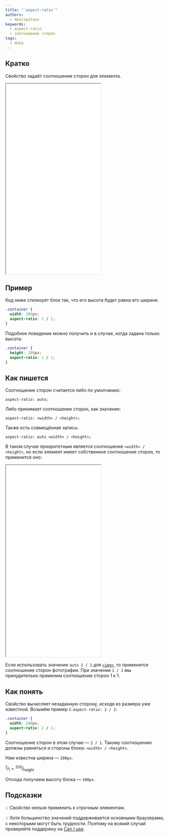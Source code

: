 ```yaml
---
title: "`aspect-ratio`"
authors:
  - denisputnov
keywords:
  - aspect-ratio
  - соотношение сторон
tags:
  - doka
---
```


## Кратко

Свойство задаёт соотношение сторон для элемента.

<iframe title="Как это работает" src="demos/variants/" height="600"></iframe>

## Пример

Код ниже стилизует блок так, что его высота будет равна его ширине:

```css
.container {
  width: 200px;
  aspect-ratio: 1 / 1;
}
```
Подобное поведение можно получить и в случае, когда задана только высота:

```css
.container {
  height: 200px;
  aspect-ratio: 1 / 1;
}
```

## Как пишется

Соотношение сторон считается либо по умолчанию:

`aspect-ratio: auto;`

Либо принимает соотношение сторон, как значение:

`aspect-ratio: <width> / <height>;`

Также есть совмещённая запись:

`aspect-ratio: auto <width> / <height>;`

В таком случае приоритетным является соотношение `<width> / <height>`, но если элемент имеет собственное соотношение сторон, то применится оно:

<iframe title="Собственное соотношение сторон у тега <img>" src="demos/aspect-ratio-auto/" height="605"></iframe>

Если использовать значение `auto 1 / 1` для [`<img>`](/html/img/), то применится соотношение сторон фотографии. При значении `1 / 1` мы принудительно применим соотношение сторон 1 к 1.

## Как понять

Свойство вычисляет незаданную сторону, исходя из размера уже известной. Возьмём пример с `aspect-ratio: 2 / 1`:

```css
.container {
  width: 200px;
  aspect-ratio: 2 / 1;
}
```
Соотношение сторон в этом случае — `2 / 1`. Такому соотношению должны равняться и стороны блока: `<width> / <height>`.

Нам известна ширина — `200px`.

<sup>2</sup>⁄<sub>1</sub> = <sup>200</sup>⁄<sub>height</sub>

Отсюда получаем высоту блока — `100px`.

## Подсказки

💡 Свойство нельзя применить к строчным элементам.

💡 Хотя большинство значений поддерживается основными браузерами, с некоторыми могут быть трудности. Поэтому на всякий случай проверяйте поддержку на [Can I use](https://caniuse.com/?search=aspect-ratio).
